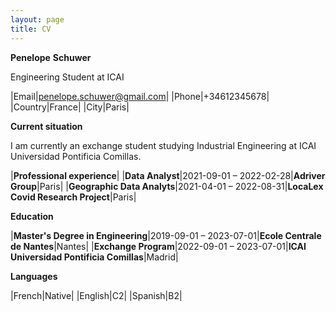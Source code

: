 ```yaml
---
layout: page
title: CV
---
```

**Penelope**  **Schuwer**

Engineering Student at ICAI

|Email|penelope.schuwer@gmail.com|
|Phone|+34612345678|
|Country|France|
|City|Paris|


**Current situation**

I am currently an exchange student studying Industrial Engineering at ICAI Universidad Pontificia Comillas.

|**Professional experience**|
|**Data Analyst**|2021-09-01 – 2022-02-28|**Adriver Group**|Paris|
|**Geographic Data Analyts**|2021-04-01 – 2022-08-31|**LocaLex Covid Research Project**|Paris|


**Education**

|**Master's Degree in Engineering**|2019-09-01 – 2023-07-01|**Ecole Centrale de Nantes**|Nantes|
|**Exchange Program**|2022-09-01 – 2023-07-01|**ICAI Universidad Pontificia Comillas**|Madrid|


**Languages**

|French|Native|
|English|C2|
|Spanish|B2|






